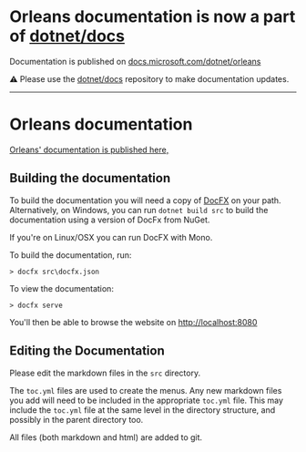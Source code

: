 # Orleans documentation is now a part of [dotnet/docs](https://github.com/dotnet/docs/tree/main/docs/orleans)

Documentation is published on [docs.microsoft.com/dotnet/orleans](https://docs.microsoft.com/dotnet/orleans/)

⚠ Please use the [dotnet/docs](https://github.com/dotnet/docs/tree/main/docs/orleans) repository to make documentation updates.

----

# Orleans documentation

[Orleans' documentation is published here,](https://docs.microsoft.com/dotnet/orleans/)

## Building the documentation

To build the documentation you will need a copy of [DocFX](https://dotnet.github.io/docfx/) on your path.
Alternatively, on Windows, you can run `dotnet build src` to build the documentation using a version of DocFx from NuGet.

If you're on Linux/OSX you can run DocFX with Mono.

To build the documentation, run:

```
> docfx src\docfx.json
```

To view the documentation:

```
> docfx serve
```

You'll then be able to browse the website on [http://localhost:8080](http://localhost:8080)

## Editing the Documentation

Please edit the markdown files in the `src` directory.

The `toc.yml` files are used to create the menus. Any new markdown files you add will need to be included in the appropriate `toc.yml` file. This may include the `toc.yml` file at the same level in the directory structure, and possibly in the parent directory too.

All files (both markdown and html) are added to git.
